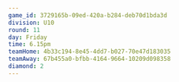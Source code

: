 ```yaml
---
game_id: 3729165b-09ed-420a-b284-deb70d1bda3d
division: U10
round: 11
day: Friday
time: 6.15pm
teamHome: 4b33c194-8e45-4dd7-b027-70e47d183035
teamAway: 67b455a0-bfbb-4164-9664-10209d098358
diamond: 2
---
```

